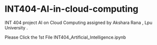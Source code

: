 # INT404-AI-in-cloud-computing
INT 404 project AI on Cloud Computing assigned by Akshara Rana , Lpu University .

Please Click the 1st File INT404_Artificial_Intelligence.ipynb
